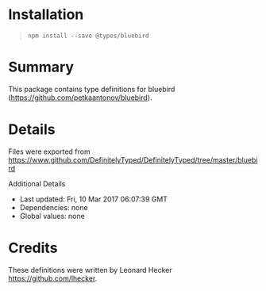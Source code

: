 # Installation
> `npm install --save @types/bluebird`

# Summary
This package contains type definitions for bluebird (https://github.com/petkaantonov/bluebird).

# Details
Files were exported from https://www.github.com/DefinitelyTyped/DefinitelyTyped/tree/master/bluebird

Additional Details
 * Last updated: Fri, 10 Mar 2017 06:07:39 GMT
 * Dependencies: none
 * Global values: none

# Credits
These definitions were written by Leonard Hecker <https://github.com/lhecker>.
